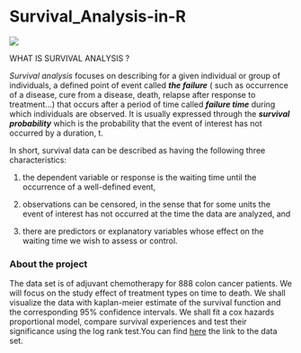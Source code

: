 # Survival_Analysis-in-R



![](https://encrypted-tbn0.gstatic.com/images?q=tbn:ANd9GcQHP1FCTGYwe3XnwH0RVqurzycU50EsVaf3i79asb_0tg&s)

WHAT IS SURVIVAL ANALYSIS ?

*Survival analysis* focuses on describing for a given individual or group of individuals, a defined point of event called ***the failure*** ( such as occurrence of a disease, cure from a disease, death, relapse after response to treatment...) that occurs after a period of time called ***failure time*** during which individuals are observed. It is usually expressed through the ***survival probability*** which is the probability that the event of interest has not occurred by a duration, t.

In short, survival data can be described as having the following three characteristics:

1.  the dependent variable or response is the waiting time until the occurrence of a well-defined event,

2.  observations can be censored, in the sense that for some units the event of interest has not occurred at the time the data are analyzed, and

3.  there are predictors or explanatory variables whose effect on the waiting time we wish to assess or control.

### **About the project**

The data set is of adjuvant chemotherapy for 888 colon cancer patients. We will focus on the study effect of treatment types on time to death. We shall visualize the data with kaplan-meier estimate of the survival function and the corresponding 95% confidence intervals. We shall fit a cox hazards proportional model, compare survival experiences and test their significance using the log rank test.You can find [here](https://www.kaggle.com/datasets/lakshmi25npathi/colon-cancer) the link to the data set.


